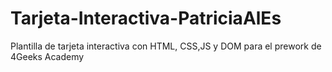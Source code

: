 # Tarjeta-Interactiva-PatriciaAlEs
Plantilla de tarjeta interactiva con HTML, CSS,JS y DOM para el prework de 4Geeks Academy
